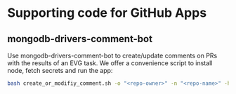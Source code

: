 # Supporting code for GitHub Apps

## mongodb-drivers-comment-bot

Use mongodb-drivers-comment-bot to create/update comments on PRs
with the results of an EVG task.  We offer a convenience script to install node,
fetch secrets and run the app:

```bash
bash create_or_modifiy_comment.sh -o "<repo-owner>" -n "<repo-name>" -h "<head-commit-sha>" -m "<comment-match>" -c "<path-to-comment-file>"
```
